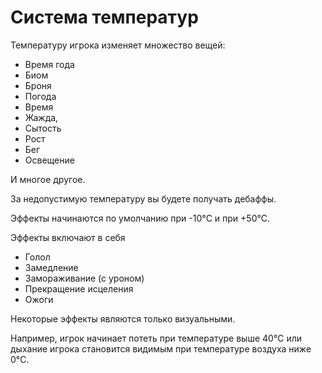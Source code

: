 # Система температур
Температуру игрока изменяет множество вещей:

- Время года
- Биом
- Броня
- Погода
- Время
- Жажда, 
- Сытость 
- Рост
- Бег
- Освещение

И многое другое.

За недопустимую температуру вы будете получать дебаффы. 

Эффекты начинаются по умолчанию при -10°C и при +50°C. 

Эффекты включают в себя 

- Голол
- Замедление
- Замораживание (с уроном)
- Прекращение исцеления 
- Ожоги

Некоторые эффекты являются только визуальными.

Например, игрок начинает потеть при температуре выше 40°C или дыхание игрока становится видимым при температуре воздуха ниже 0°C.
